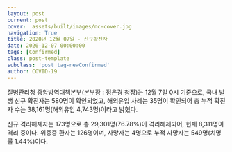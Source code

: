 ```yaml
---
layout: post
current: post
cover:  assets/built/images/nc-cover.jpg
navigation: True
title: 2020년 12월 07일 - 신규확진자
date: 2020-12-07 00:00:00
tags: [Confirmed]
class: post-template
subclass: 'post tag-newConfirmed'
author: COVID-19
---
```


질병관리청 중앙방역대책본부(본부장 : 정은경 청장)는 12월 7일 0시 기준으로, 
국내 발생 신규 확진자는 580명이 확인되었고, 
해외유입 사례는 35명이 확인되어 총 누적 확진자 수는 38,161명(해외유입 4,743명)이라고 밝혔다.

신규 격리해제자는 173명으로 총 29,301명(76.78%)이 격리해제되어, 현재 8,311명이 격리 중이다. 
위중증 환자는 126명이며, 사망자는 4명으로 누적 사망자는 549명(치명률 1.44%)이다.